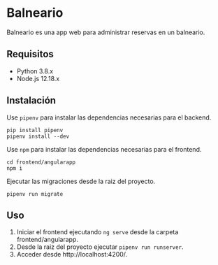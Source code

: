 # Balneario

Balneario es una app web para administrar reservas en un balneario.

## Requisitos

- Python 3.8.x
- Node.js 12.18.x

## Instalación

Use ```pipenv``` para instalar las dependencias necesarias para el backend.

```
pip install pipenv
pipenv install --dev
```

Use ```npm``` para instalar las dependencias necesarias para el frontend.

```
cd frontend/angularapp
npm i
```

Ejecutar las migraciones desde la raiz del proyecto.

```
pipenv run migrate
```

## Uso
1. Iniciar el frontend ejecutando ```ng serve``` desde la carpeta frontend/angularapp.
2. Desde la raiz del proyecto ejecutar ```pipenv run runserver```.
3. Acceder desde http://localhost:4200/.
